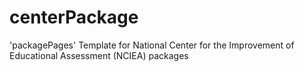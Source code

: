 # centerPackage
'packagePages' Template for National Center for the Improvement of Educational Assessment (NCIEA) packages
